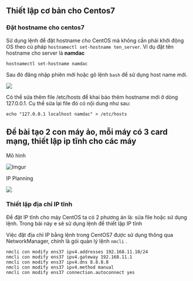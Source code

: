 ## Thiết lập cơ bản cho Centos7
### Đặt hostname cho centos7
Sử dụng lệnh để đặt hostname cho CentOS mà không cần phải khởi động OS theo cú pháp `hostnamectl set-hostname ten_server`. Ví dụ đặt tên hostname cho server là **namdac**

`hostnamectl set-hostname namdac`

Sau đó đăng nhập phiên mới hoặc gõ lệnh `bash` để sử dụng host name mới.

<img src="https://imgur.com/seIwPGC.png">

Có thể sửa thêm file /etc/hosts để khai báo thêm hostname mới ở dòng 127.0.0.1. Cụ thể sửa lại file đó có nội dung như sau:

`echo "127.0.0.1 localhost namdac" > /etc/hosts`

## Đề bài tạo 2 con máy ảo, mỗi máy có 3 card mạng, thiết lập ip tĩnh cho các máy

Mô hình 

![Imgur](https://i.imgur.com/lL5GgaP.png)

IP Planning

<img src="https://imgur.com/RhZhKSQ.png">

### Thiết lập địa chỉ IP tĩnh 
Để đặt IP tĩnh cho máy CentOS ta có 2 phương án là: sửa file hoặc sử dụng lệnh. Trong bài này e sẽ sử dụng lệnh để thiết lập IP tĩnh

Việc đặt địa chỉ IP bằng lệnh trong CentOS7 được sử dụng thông qua NetworkManager, chính là gói quản lý lệnh `nmcli` .

```
nmcli con modify ens37 ipv4.addresses 192.168.11.10/24
nmcli con modify ens37 ipv4.gateway 192.168.11.1
nmcli con modify ens37 ipv4.dns 8.8.8.8
nmcli con modify ens37 ipv4.method manual
nmcli con modify ens37 connection.autoconnect yes
```
